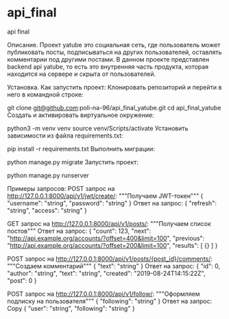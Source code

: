 # api_final
api final

Описание.
Проект yatube это социальная сеть, где пользователь может публиковать посты, подписываться на других пользователей, оставлять комментарии под другими постами. 
В данном проекте представлен backend api yatube, то есть это внутренняя часть продукта, которая находится на сервере и скрыта от пользователей. 

Установка. Как запустить проект:
Клонировать репозиторий и перейти в него в командной строке:

git clone git@github.com:poli-na-96/api_final_yatube.git
cd api_final_yatube
Cоздать и активировать виртуальное окружение:

python3 -m venv venv
source venv/Scripts/activate
Установить зависимости из файла requirements.txt:

pip install -r requirements.txt
Выполнить миграции:

python manage.py migrate
Запустить проект:

python manage.py runserver

Примеры запросов:
POST запрос на http://127.0.0.1:8000/api/v1/jwt/create/:
"""Получаем JWT-токен"""
{
"username": "string",
"password": "string"
}
Ответ на запрос:
{
"refresh": "string",
"access": "string"
}

GET запрос на http://127.0.0.1:8000/api/v1/posts/: 
    """Получаем список постов"""
Ответ на запрос:
{
"count": 123,
"next": "http://api.example.org/accounts/?offset=400&limit=100",
"previous": "http://api.example.org/accounts/?offset=200&limit=100",
"results": [
{}
]
}

POST запрос на http://127.0.0.1:8000/api/v1/posts/{post_id}/comments/:
    """Создаем комментарий"""
{
"text": "string"
}
Ответ на запрос:
{
"id": 0,
"author": "string",
"text": "string",
"created": "2019-08-24T14:15:22Z",
"post": 0
}

POST запрос на http://127.0.0.1:8000/api/v1/follow/:
    """Оформляем подписку на пользователя"""
{
"following": "string"
}
Ответ на запрос:
Copy
{
"user": "string",
"following": "string"
}

